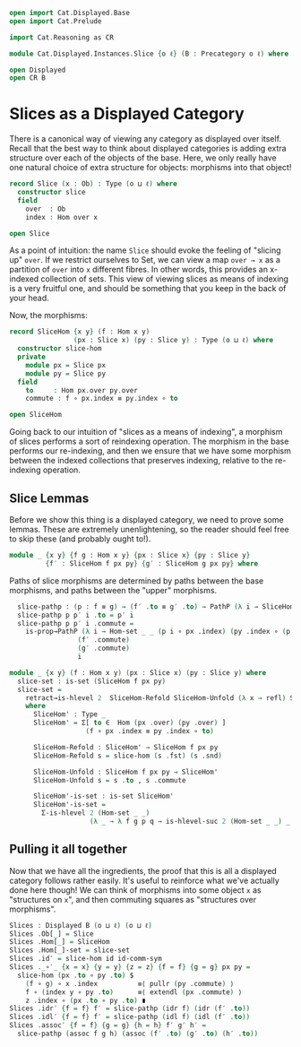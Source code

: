 ```agda
open import Cat.Displayed.Base
open import Cat.Prelude

import Cat.Reasoning as CR

module Cat.Displayed.Instances.Slice {o ℓ} (B : Precategory o ℓ) where

open Displayed
open CR B
```

# Slices as a Displayed Category

There is a canonical way of viewing any category as displayed over
itself. Recall that the best way to think about displayed categories is
adding extra structure over each of the objects of the base. Here, we
only really have one natural choice of extra structure for objects:
morphisms into that object!

```agda
record Slice (x : Ob) : Type (o ⊔ ℓ) where
  constructor slice
  field
    over  : Ob
    index : Hom over x

open Slice
```

As a point of intuition: the name `Slice` should evoke the feeling of
"slicing up" `over`. If we restrict ourselves to Set, we can view a map
`over → x` as a partition of `over` into `x` different fibres. In other
words, this provides an x-indexed collection of sets. This view of
viewing slices as means of indexing is a very fruitful one, and should
be something that you keep in the back of your head.

Now, the morphisms:

```agda
record SliceHom {x y} (f : Hom x y)
                (px : Slice x) (py : Slice y) : Type (o ⊔ ℓ) where
  constructor slice-hom
  private
    module px = Slice px
    module py = Slice py
  field
    to     : Hom px.over py.over
    commute : f ∘ px.index ≡ py.index ∘ to

open SliceHom
```

Going back to our intuition of "slices as a means of indexing", a
morphism of slices performs a sort of reindexing operation. The morphism
in the base performs our re-indexing, and then we ensure that we have
some morphism between the indexed collections that preserves indexing,
relative to the re-indexing operation.

## Slice Lemmas

Before we show this thing is a displayed category, we need to prove some
lemmas.  These are extremely unenlightening, so the reader should feel
free to skip these (and probably ought to!).

```agda
module _ {x y} {f g : Hom x y} {px : Slice x} {py : Slice y}
         {f′ : SliceHom f px py} {g′ : SliceHom g px py} where
```

Paths of slice morphisms are determined by paths between the base
morphisms, and paths between the "upper" morphisms.

```agda
  slice-pathp : (p : f ≡ g) → (f′ .to ≡ g′ .to) → PathP (λ i → SliceHom (p i) px py) f′ g′
  slice-pathp p p′ i .to = p′ i
  slice-pathp p p′ i .commute =
    is-prop→PathP (λ i → Hom-set _ _ (p i ∘ px .index) (py .index ∘ (p′ i)))
                 (f′ .commute)
                 (g′ .commute)
                 i
```


```agda
module _ {x y} (f : Hom x y) (px : Slice x) (py : Slice y) where
  slice-set : is-set (SliceHom f px py)
  slice-set =
    retract→is-hlevel 2  SliceHom-Refold SliceHom-Unfold (λ x → refl) SliceHom'-is-set
    where
      SliceHom' : Type _
      SliceHom' = Σ[ to ∈  Hom (px .over) (py .over) ]
                   (f ∘ px .index ≡ py .index ∘ to)

      SliceHom-Refold : SliceHom' → SliceHom f px py
      SliceHom-Refold s = slice-hom (s .fst) (s .snd)

      SliceHom-Unfold : SliceHom f px py → SliceHom'
      SliceHom-Unfold s = s .to , s .commute

      SliceHom'-is-set : is-set SliceHom'
      SliceHom'-is-set =
        Σ-is-hlevel 2 (Hom-set _ _)
                    (λ _ → λ f g p q → is-hlevel-suc 2 (Hom-set _ _) _ _ f  g p q)
```

## Pulling it all together

Now that we have all the ingredients, the proof that this is all a
displayed category follows rather easily. It's useful to reinforce what
we've actually done here though!  We can think of morphisms into some
object `x` as "structures on `x`", and then commuting squares as
"structures over morphisms".

```agda
Slices : Displayed B (o ⊔ ℓ) (o ⊔ ℓ)
Slices .Ob[_] = Slice
Slices .Hom[_] = SliceHom
Slices .Hom[_]-set = slice-set
Slices .id′ = slice-hom id id-comm-sym
Slices ._∘′_ {x = x} {y = y} {z = z} {f = f} {g = g} px py =
  slice-hom (px .to ∘ py .to) $
    (f ∘ g) ∘ x .index          ≡⟨ pullr (py .commute) ⟩
    f ∘ (index y ∘ py .to)      ≡⟨ extendl (px .commute) ⟩
    z .index ∘ (px .to ∘ py .to) ∎
Slices .idr′ {f = f} f′ = slice-pathp (idr f) (idr (f′ .to))
Slices .idl′ {f = f} f′ = slice-pathp (idl f) (idl (f′ .to))
Slices .assoc′ {f = f} {g = g} {h = h} f′ g′ h′ =
  slice-pathp (assoc f g h) (assoc (f′ .to) (g′ .to) (h′ .to))
```

